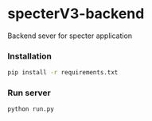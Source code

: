 # specterV3-backend
Backend sever for specter application

### Installation

```sh
pip install -r requirements.txt
```


### Run server
```sh
python run.py
```
